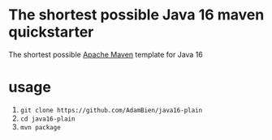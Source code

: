 # The shortest possible Java 16 maven quickstarter

The shortest possible [Apache Maven](https://maven.apache.org) template for Java 16

# usage

1. `git clone https://github.com/AdamBien/java16-plain`
2. `cd java16-plain`
3. `mvn package`
